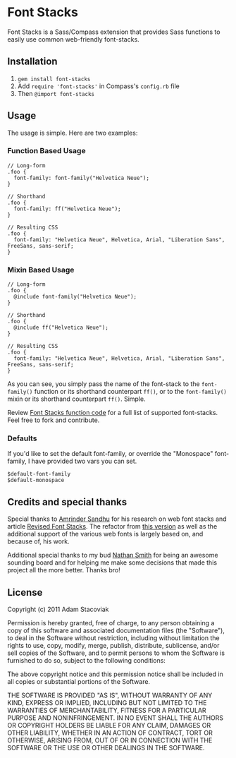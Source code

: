 # Font Stacks

Font Stacks is a Sass/Compass extension that provides Sass functions to easily use common web-friendly font-stacks.

## Installation

1. `gem install font-stacks`
2. Add `require 'font-stacks'` in Compass's `config.rb` file
3. Then `@import font-stacks`

## Usage

The usage is simple. Here are two examples:

### Function Based Usage

    // Long-form
    .foo {
      font-family: font-family("Helvetica Neue");
    }

    // Shorthand
    .foo {
      font-family: ff("Helvetica Neue");
    }
    
    // Resulting CSS
    .foo {
      font-family: "Helvetica Neue", Helvetica, Arial, "Liberation Sans", FreeSans, sans-serif;
    }

### Mixin Based Usage

    // Long-form
    .foo {
      @include font-family("Helvetica Neue");
    }

    // Shorthand
    .foo {
      @include ff("Helvetica Neue");
    }
    
    // Resulting CSS
    .foo {
      font-family: "Helvetica Neue", Helvetica, Arial, "Liberation Sans", FreeSans, sans-serif;
    }

As you can see, you simply pass the name of the font-stack to the `font-family()` function or its shorthand counterpart `ff()`, or to the `font-family()` mixin or its shorthand counterpart `ff()`. Simple.

Review [Font Stacks function code](https://github.com/adamstac/font-stacks/blob/master/stylesheets/font-stacks/_function.scss) for a full list of supported font-stacks. Feel free to fork and contribute.

### Defaults

If you'd like to set the default font-family, or override the "Monospace" font-family, I have provided two vars you can set.

    $default-font-family
    $default-monospace

## Credits and special thanks

Special thanks to [Amrinder Sandhu](http://amrindersandhu.com/) for his research on web font stacks and article [Revised Font Stacks](http://www.awayback.com/revised-font-stack/). The refactor from [this version](https://github.com/adamstac/bedrock/blob/master/stylesheets/bedrock/typography/text/_font-stacks.scss) as well as the additional support of the various web fonts is largely based on, and because of, his work.

Additional special thanks to my bud [Nathan Smith](http://sonspring.com/) for being an awesome sounding board and for helping me make some decisions that made this project all the more better. Thanks bro!

## License

Copyright (c) 2011 Adam Stacoviak

Permission is hereby granted, free of charge, to any person obtaining a copy of this software and associated documentation files (the "Software"), to deal in the Software without restriction, including without limitation the rights to use, copy, modify, merge, publish, distribute, sublicense, and/or sell copies of the Software, and to permit persons to whom the Software is furnished to do so, subject to the following conditions:

The above copyright notice and this permission notice shall be included in all copies or substantial portions of the Software.

THE SOFTWARE IS PROVIDED "AS IS", WITHOUT WARRANTY OF ANY KIND, EXPRESS OR IMPLIED, INCLUDING BUT NOT LIMITED TO THE WARRANTIES OF MERCHANTABILITY, FITNESS FOR A PARTICULAR PURPOSE AND NONINFRINGEMENT. IN NO EVENT SHALL THE AUTHORS OR COPYRIGHT HOLDERS BE LIABLE FOR ANY CLAIM, DAMAGES OR OTHER LIABILITY, WHETHER IN AN ACTION OF CONTRACT, TORT OR OTHERWISE, ARISING FROM, OUT OF OR IN CONNECTION WITH THE SOFTWARE OR THE USE OR OTHER DEALINGS IN THE SOFTWARE.